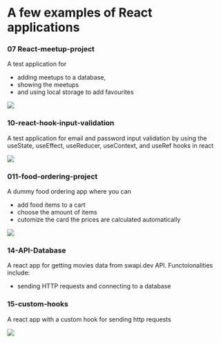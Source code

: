 # A few examples of React applications

### 07 React-meetup-project
A test application for 
- adding meetups to a database, 
- showing the meetups 
- and using local storage to add favourites

![]("/img/7.png")

### 10-react-hook-input-validation
A test application for email and password input validation by using the useState, useEffect, useReducer, useContext, and useRef hooks in react

![]("/img/10.png")

### 011-food-ordering-project
A dummy food ordering app where you can 
- add food items to a cart
- choose the amount of items
- cutomize the card
the prices are calculated automatically

![]("/img/11.png")

### 14-API-Database
A react app for getting movies data from swapi.dev API. Functoionalities include:
- sending HTTP requests and connecting to a database

### 15-custom-hooks
A react app with a custom hook for sending http requests

![]("/img/14.png")
